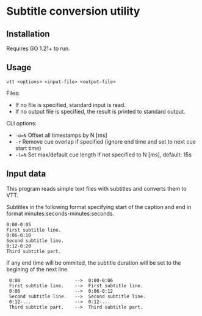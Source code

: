 # Subtitle conversion utility

## Installation

Requires GO 1.21+ to run.

## Usage

    vtt <options> <input-file> <output-file>

Files:
- If no file is specified, standard input is read.
- If no output file is specified, the result is printed to standard output.

CLI options:
- `-o=N` Offset all timestamps by N [ms]
- `-r`   Remove cue overlap if specified (ignore end time and set to next cue start time)
- `-l=N`    Set max/default cue length if not specified to N [ms], default: 15s


## Input data

This program reads simple text files with subtitles and converts them to VTT. 

Subtitles in the following format specifying start of the caption and end in format minutes:seconds-minutes:seconds.

    0:00-0:05
    First subtitle line.
    0:06-0:10 
    Second subtitle line.
    0:12-0:20
    Third subtitle part.
					

If any end time will be ommited, the subtitle duration will be set to the begining of the next line.

     0:00                    -->  0:00-0:06
     First subtitle line.    -->  First subtitle line.
     0:06                    -->  0:06-0:12
     Second subtitle line.   -->  Second subtitle line.
     0:12-...                -->  0:12-...
     Third subtitle part.    -->  Third subtitle part.
                                            
